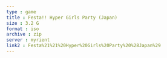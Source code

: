 ```yaml
---
type : game
title : Festa!! Hyper Girls Party (Japan)
size : 3.2 G
format : iso
archive : zip
server : myrient
link2 : Festa%21%21%20Hyper%20Girls%20Party%20%28Japan%29
---
```

